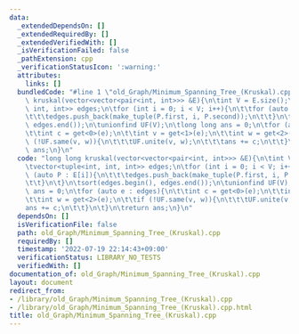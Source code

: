 ```yaml
---
data:
  _extendedDependsOn: []
  _extendedRequiredBy: []
  _extendedVerifiedWith: []
  _isVerificationFailed: false
  _pathExtension: cpp
  _verificationStatusIcon: ':warning:'
  attributes:
    links: []
  bundledCode: "#line 1 \"old_Graph/Minimum_Spanning_Tree_(Kruskal).cpp\"\nlong long\
    \ kruskal(vector<vector<pair<int, int>>> &E){\n\tint V = E.size();\n\tvector<tuple<int,\
    \ int, int>> edges;\n\tfor (int i = 0; i < V; i++){\n\t\tfor (auto P : E[i]){\n\
    \t\t\tedges.push_back(make_tuple(P.first, i, P.second));\n\t\t}\n\t}\n\tsort(edges.begin(),\
    \ edges.end());\n\tunionfind UF(V);\n\tlong long ans = 0;\n\tfor (auto e : edges){\n\
    \t\tint c = get<0>(e);\n\t\tint v = get<1>(e);\n\t\tint w = get<2>(e);\n\t\tif\
    \ (!UF.same(v, w)){\n\t\t\tUF.unite(v, w);\n\t\t\tans += c;\n\t\t}\n\t}\n\treturn\
    \ ans;\n}\n"
  code: "long long kruskal(vector<vector<pair<int, int>>> &E){\n\tint V = E.size();\n\
    \tvector<tuple<int, int, int>> edges;\n\tfor (int i = 0; i < V; i++){\n\t\tfor\
    \ (auto P : E[i]){\n\t\t\tedges.push_back(make_tuple(P.first, i, P.second));\n\
    \t\t}\n\t}\n\tsort(edges.begin(), edges.end());\n\tunionfind UF(V);\n\tlong long\
    \ ans = 0;\n\tfor (auto e : edges){\n\t\tint c = get<0>(e);\n\t\tint v = get<1>(e);\n\
    \t\tint w = get<2>(e);\n\t\tif (!UF.same(v, w)){\n\t\t\tUF.unite(v, w);\n\t\t\t\
    ans += c;\n\t\t}\n\t}\n\treturn ans;\n}\n"
  dependsOn: []
  isVerificationFile: false
  path: old_Graph/Minimum_Spanning_Tree_(Kruskal).cpp
  requiredBy: []
  timestamp: '2022-07-19 22:14:43+09:00'
  verificationStatus: LIBRARY_NO_TESTS
  verifiedWith: []
documentation_of: old_Graph/Minimum_Spanning_Tree_(Kruskal).cpp
layout: document
redirect_from:
- /library/old_Graph/Minimum_Spanning_Tree_(Kruskal).cpp
- /library/old_Graph/Minimum_Spanning_Tree_(Kruskal).cpp.html
title: old_Graph/Minimum_Spanning_Tree_(Kruskal).cpp
---
```

